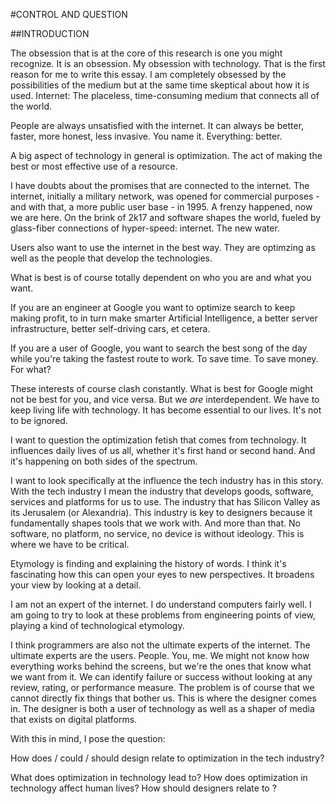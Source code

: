 #CONTROL AND QUESTION

##INTRODUCTION

The obsession that is at the core of this research is one you might recognize. It is an obsession. My obsession with technology. That is the first reason for me to write this essay. I am completely obsessed by the possibilities of the medium but at the same time skeptical about how it is used. Internet: The placeless, time-consuming medium that connects all of the world.

People are always unsatisfied with the internet. It can always be better, faster, more honest, less invasive. You name it. Everything: better.

A big aspect of technology in general is optimization. The act of making the best or most effective use of a resource.

I have doubts about the promises that are connected to the internet. The internet, initially a military network, was opened for commercial purposes - and with that, a more public user base - in 1995. A frenzy happened, now we are here. On the brink of 2k17 and software shapes the world, fueled by glass-fiber connections of hyper-speed: internet. The new water.

Users also want to use the internet in the best way. They are optimzing as well as the people that develop the technologies.

What is best is of course totally dependent on who you are and what you want. 

If you are an engineer at Google you want to optimize search to keep making profit, to in turn make smarter Artificial Intelligence, a better server infrastructure, better self-driving cars, et cetera. 

If you are a user of Google, you want to search the best song of the day while you're taking the fastest route to work. To save time. To save money. For what?

These interests of course clash constantly. What is best for Google might not be best for you, and vice versa. But we _are_ interdependent. We have to keep living life with technology. It has become essential to our lives. It's not to be ignored. 

I want to question the optimization fetish that comes from technology. It influences daily lives of us all, whether it's first hand or second hand. And it's happening on both sides of the spectrum.

I want to look specifically at the influence the tech industry has in this story. With the tech industry I mean the industry that develops goods, software, services and platforms for us to use. The industry that has Silicon Valley as its Jerusalem (or Alexandria). This industry is key to designers because it fundamentally shapes tools that we work with. And more than that. No software, no platform, no service, no device is without ideology. This is where we have to be critical. 

Etymology is finding and explaining the history of words. I think it's fascinating how this can open your eyes to new perspectives. It broadens your view by looking at a detail.

I am not an expert of the internet. I do understand computers fairly well. I am going to try to look at these problems from engineering points of view, playing a kind of technological etymology. 

I think programmers are also not the ultimate experts of the internet. The ultimate experts are the users. People. You, me. We might not know how everything works behind the screens, but we're the ones that know what we want from it. We can identify failure or success without looking at any review, rating, or performance measure. The problem is of course that we cannot directly fix things that bother us. This is where the designer comes in. The designer is both a user of technology as well as a shaper of media that exists on digital platforms. 

With this in mind, I pose the question:

How does / could / should design relate to optimization in the tech industry?

What does optimization in technology lead to?
How does optimization in technology affect human lives?
How should designers relate to ?